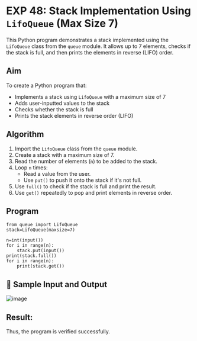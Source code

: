 # EXP 48: Stack Implementation Using `LifoQueue` (Max Size 7) 

This Python program demonstrates a stack implemented using the `LifoQueue` class from the `queue` module. It allows up to 7 elements, checks if the stack is full, and then prints the elements in reverse (LIFO) order.

##  Aim

To create a Python program that:
- Implements a stack using `LifoQueue` with a maximum size of 7
- Adds user-inputted values to the stack
- Checks whether the stack is full
- Prints the stack elements in reverse order (LIFO)

##  Algorithm

1. Import the `LifoQueue` class from the `queue` module.
2. Create a stack with a maximum size of 7.
3. Read the number of elements (`n`) to be added to the stack.
4. Loop `n` times:
   - Read a value from the user.
   - Use `put()` to push it onto the stack if it's not full.
5. Use `full()` to check if the stack is full and print the result.
6. Use `get()` repeatedly to pop and print elements in reverse order.

## Program
```
from queue import LifoQueue
stack=LifoQueue(maxsize=7)

n=int(input())
for i in range(n):
    stack.put(input())
print(stack.full())
for i in range(n):
    print(stack.get())
```
## 🧪 Sample Input and Output
![image](https://github.com/user-attachments/assets/8d592eb5-56ac-401e-9fda-c44c7aa2cea6)

## Result:
Thus, the program is verified successfully.
